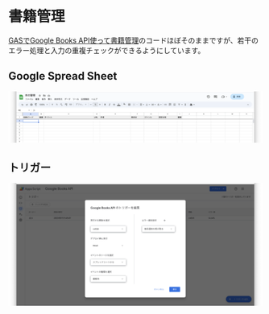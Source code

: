 # 書籍管理

[GASでGoogle Books API使って書籍管理](https://qiita.com/mgmgmogumi/items/5e45ee88c217cd072ea4)のコードほぼそのままですが、若干のエラー処理と入力の重複チェックができるようにしています。  

## Google Spread Sheet
![](sheet.png)

## トリガー
![](trigger.png)


